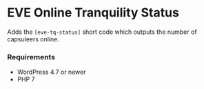 # EVE Online Tranquility Status

Adds the `[eve-tq-status]` short code which outputs the number of capsuleers online.

### Requirements
- WordPress 4.7 or newer
- PHP 7
